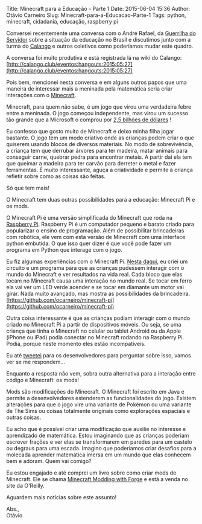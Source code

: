 Title: Minecraft para a Educação - Parte 1
Date: 2015-06-04 15:36
Author: Otávio Carneiro
Slug: Minecraft-para-a-Educacao-Parte-1
Tags: python, minecraft, cidadania, educação, raspberry pi

Conversei recentemente uma conversa com o André Rafael, da [Guerrilha do Servidor](http://guerrilhadoservidor.com.br/) sobre a situação da educação no Brasil e discutimos junto com a turma do [Calango](http://calango.club) e outros coletivos como poderíamos mudar este quadro.

A conversa foi muito produtiva e está registrada lá na wiki do Calango:  
[http://calango.club/eventos:hangouts:2015:05:27](http://calango.club/eventos:hangouts:2015:05:27)

Pois bem, mencionei nesta conversa e em alguns outros papos que uma maneira de interessar mais a meninada pela matemática seria criar interações com o [Minecraft](https://minecraft.net/). 

Minecraft, para quem não sabe, é um jogo que virou uma verdadeira febre entre a meninada. O jogo começou independente, mas virou um sucesso tão grande que a Microsoft o comprou por [2,5 bilhões de dólares](http://g1.globo.com/tecnologia/games/noticia/2014/09/microsoft-compra-criadora-de-minecraft-por-us-25-bilhoes.html) !

Eu confesso que gosto muito de Minecraft e deixo minha filha jogar bastante. O jogo tem um modo criativo onde as crianças podem criar o que quiserem usando blocos de diversos materiais. No modo de sobrevivência, a criança tem que derrubar árvores para ter madeira, matar animais para conseguir carne, quebrar pedra para encontrar metais. A partir daí ela tem que queimar a madeira para ter carvão para derreter o metal e fazer ferramentas. É muito interessante, aguça a criatividade e permite à criança refletir sobre como as coisas são feitas.

Só que tem mais! 

O Minecraft tem duas outras possibilidades para a educação: Minecraft Pi e os mods. 

O Minecraft Pi é uma versão simplificada do Minecraft que roda na [Raspberry Pi](https://www.raspberrypi.org/). Raspberry Pi é um computador pequeno e barato criado para popularizar o ensino de programação. Além de possibilitar brincadeiras com robótica, ele vem com esta versão de Minecraft com uma interface python embutida. O que isso quer dizer é que você pode fazer um programa em Python que interage com o jogo. 

Eu fiz algumas experiências com o Minecraft Pi. [Nesta daqui](https://github.com/ocarneiro/minecraft-pi), eu criei um circuito e um programa para que as crianças pudessem interagir com o mundo do Minecraft e ver resultados na vida real. Cada bloco que elas tocam no Minecraft causa uma interação no mundo real. Se tocar em ferro ela vai ver um LED verde acender e se tocar em diamante um motor vai girar. Nada muito avançado, mas mostra as possibilidades da brincadeira.  
[https://github.com/ocarneiro/minecraft-pi](https://github.com/ocarneiro/minecraft-pi)

Outra coisa interessante é que as crianças podiam interagir com o mundo criado no Minecraft Pi a partir de dispositivos móveis. Ou seja, se uma criança que tinha o Minecraft no celular ou tablet Android ou da Apple (iPhone ou iPad) podia conectar no Minecraft rodando na Raspberry Pi. Podia, porque neste momento eles estão incompatíveis.

Eu até [tweetei](https://twitter.com/so1carneiro/status/606538763167256576) para os desenvolvedores para perguntar sobre isso, vamos ver se me respondem...

Enquanto a resposta não vem, sobra outra alternativa para a interação entre código e Minecraft: os mods! 

Mods são modificações do Minecraft. O Minecraft foi escrito em Java e permite a desenvolvedores estenderem as funcionalidades do jogo. Existem alterações para que o jogo vire uma variante de Pokémon ou uma variante de The Sims ou coisas totalmente originais como explorações espaciais e outras coisas. 

Eu acho que é possível criar uma modificação que auxilie no interesse e aprendizado de matemática. Estou imaginando que as crianças poderiam escrever frações e ver elas se transformarem em paredes para um castelo ou degraus para uma escada. Imagino que poderíamos criar desafios para a molecada aprender matemática imersa em um mundo que elas conhecem bem e adoram. Quem vai comigo?

Eu estou engajado e até comprei um livro sobre como criar mods de Minecraft. Ele se chama [Minecraft Modding with Forge](http://shop.oreilly.com/product/0636920036562.do) e está a venda no site da O'Reilly.

Aguardem mais notícias sobre este assunto!

Abs.,  
Otávio




